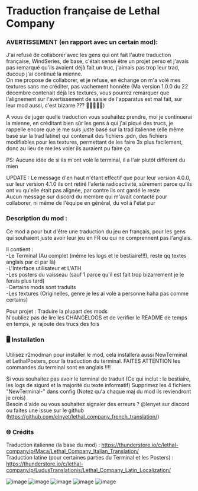 # Traduction française de Lethal Company

### AVERTISSEMENT (en rapport avec un certain mod):

J'ai refusé de collaborer avec les gens qui ont fait l'autre traduction française, WindSeries, de base, c'était sensé être un projet perso et j'avais pas remarqué qu'ils avaient déjà fait un truc, j'aimais pas trop leur trad, ducoup j'ai continué la mienne. <br />
On me propose de collaborer, et je refuse, en échange on m'a volé mes textures sans me créditer, pas vachement honnête (Ma version 1.0.0 du 22 décembre contenait déjà les textures, vous pourrez remarquer que l'alignement sur l'avertissement de saisie de l'apparatus est mal fait, sur leur mod aussi, c'est bizarre ??? 🥶🥶🥶🥶🥶) <br />

A vous de juger quelle traduction vous souhaitez prendre, moi je continuerai la mienne, en créditant bien sûr les gens à qui j'ai piqué des trucs, je rappelle encore que je me suis juste basé sur la trad italienne (elle même basé sur la trad latine) qui contenait des fichiers .pdn, des fichiers modifiables pour les textures, permettant de les faire 3x plus facilement, donc au lieu de me les voler ils auraient pu faire ça <br />

PS: Aucune idée de si ils m'ont volé le terminal, il a l'air plutôt différent du mien  <br />

UPDATE : Le message d'en haut n'étant effectif que pour leur version 4.0.0, sur leur version 4.1.0 ils ont retiré l'alerte radioactivité, sûrement parce qu'ils ont vu qu'elle était pas alignée, par contre ils ont gardé le reste  <br />
Aucun message sur discord du membre qui m'avait contacté pour collaborer, ni même de l'équipe en général, du vol à l'état pur

### Description du mod :

Ce mod a pour but d'être une traduction du jeu en français, pour les gens qui souhaient juste avoir leur jeu en FR ou qui ne comprennent pas l'anglais.  <br />

Il contient : <br />
-Le Terminal (Au complet (même les logs et le bestiaire!!!), reste qq textes anglais par ci par là) <br />
-L'Interface utilisateur et L'ATH <br />
-Les posters du vaisseau (sauf 1 parce qu'il est fait trop bizarrement je le ferais plus tard) <br />
-Certains mods sont traduits <br />
-Les textures (Originelles, genre je les ai volé a personne haha pas comme certains) <br />

Pour projet : Traduire la plupart des mods <br />
N'oubliez pas de lire les CHANGELOGS et de verifier le README de temps en temps, je rajoute des trucs des fois  <br />

### 🖥️ Installation

Utilisez r2modman pour installer le mod, cela installera aussi NewTerminal et LethalPosters, pour la traduction du terminal. FAITES ATTENTION les commandes du terminal sont en anglais !!!!  <br />

Si vous souhaitez pas avoir le terminal de traduit (Ce qui inclut : le bestiaire, les logs de sigurd et la majorité du texte informatif) Supprimez les 4 fichiers "NewTerminal-" dans config (Notez qu'a chaque maj du mod ils reviendront je crois) <br />
Besoin d'aide ou vous souhaitez signaler des erreurs ? @lenyet sur discord ou faites une issue sur le github (https://github.com/elnyet/lethal_company_french_translation/) <br />

### 🌐 Crédits

Traduction italienne (la base du mod) : https://thunderstore.io/c/lethal-company/p/Maca/Lethal_Company_Italian_Translation/  <br />
Traduction latine (pour certaines parties du Terminal et les Posters) : https://thunderstore.io/c/lethal-company/p/LudusTranslationis/Lethal_Company_Latin_Localization/  <br />

![image](https://github.com/elnyet/lethal_company_french_translation/assets/153497028/db25d22a-0a31-4d22-89b3-efeada85ffe9)
![image](https://github.com/elnyet/lethal_company_french_translation/assets/153497028/84504ad2-429c-4258-9f3c-ce2d4cc81e30)
![image](https://github.com/elnyet/lethal_company_french_translation/assets/153497028/c3a3c9a7-934a-4495-9da9-45be7f498725)
![image](https://github.com/elnyet/lethal_company_french_translation/assets/153497028/93662d0a-3139-4064-9ecd-941d19dc6ed6)
![image](https://github.com/elnyet/lethal_company_french_translation/assets/153497028/41fadd7b-309b-41f1-a4f8-981f1cd1c22e)








